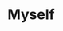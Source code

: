 ---
pid: pt292
title: Myself
location_transcription: Center City
coordinates: "[-75.162749300932, 39.952148434672]"
zipcode: '19134'
gen_neighborhood: River Wards
neighborhood: Port Richmond
outside_phl: 
age: '12'
age_range: 6-13
instagram: 
image_file_name: pt_292.jpg
proposal_transcription: 
topic: Unknown
topic_summary: '0'
type: Other No Form
keywords_other: 
credit: Damien
image_labels: 
twitter: 
facebook: 
permalink: "/monuments/pt292/"
layout: item-page
---